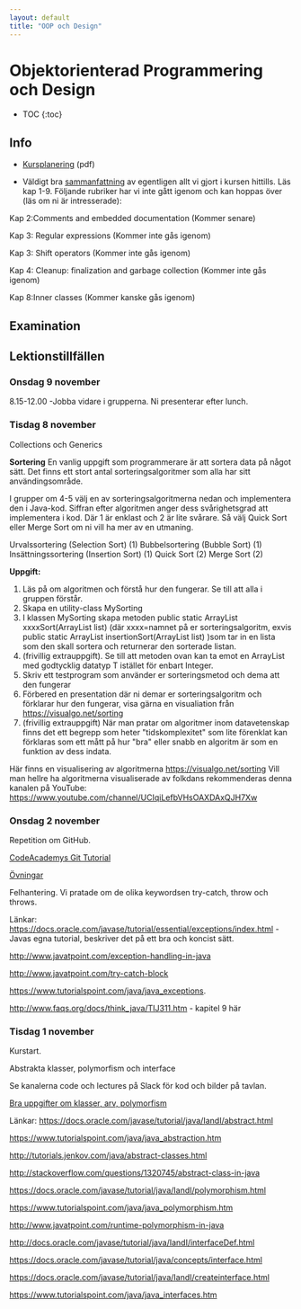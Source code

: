 ```yaml
---
layout: default
title: "OOP och Design"
---
```



Objektorienterad Programmering och Design
=========================================

* TOC
{:toc}

Info
----

* [Kursplanering](kursplanering-OOP-och-design.pdf) (pdf)

* Väldigt bra [sammanfattning](http://www.faqs.org/docs/think_java/TIJ303.htm) av egentligen allt vi gjort i kursen hittills.
Läs kap 1-9. 
Följande rubriker har vi inte gått igenom och kan hoppas över (läs om ni är intresserade):


Kap 2:Comments and embedded documentation (Kommer senare)

Kap 3: Regular expressions (Kommer inte gås igenom)

Kap 3: Shift operators (Kommer inte gås igenom)

Kap 4: Cleanup: finalization and 
garbage collection (Kommer inte gås igenom)

Kap 8:Inner classes (Kommer kanske gås igenom)



Examination
-----------




Lektionstillfällen
-------------

### Onsdag 9 november

8.15-12.00 -Jobba vidare i grupperna. Ni presenterar efter lunch.

### Tisdag 8 november

Collections och Generics

**Sortering**
En vanlig uppgift som programmerare är att sortera data på något sätt. Det finns ett stort antal sorteringsalgoritmer som alla har sitt användingsområde.

I grupper om 4-5 välj en av sorteringsalgoritmerna nedan och implementera den i Java-kod. Siffran efter algoritmen anger dess svårighetsgrad att implementera i kod. Där 1 är enklast och 2 är lite svårare. Så välj Quick Sort eller Merge Sort om ni vill ha mer av en utmaning.

Urvalssortering (Selection Sort) (1)
Bubbelsortering (Bubble Sort) (1)
Insättningssortering (Insertion Sort) (1)
Quick Sort (2)
Merge Sort (2)

**Uppgift:**

1. Läs på om algoritmen och förstå hur den fungerar. Se till att alla i gruppen förstår.
2. Skapa en utility-class MySorting
3. I klassen MySorting skapa metoden public static ArrayList<Integer> xxxxSort(ArrayList<Integer> list) (där xxxx=namnet på er sorteringsalgoritm, exvis public static ArrayList<Integer> insertionSort(ArrayList<Integer> list) )som tar in en lista som den skall sortera och returnerar den sorterade listan.
4. (frivillig extrauppgift). Se till att metoden ovan kan ta emot en ArrayList med godtycklig datatyp T istället för enbart Integer.
5. Skriv ett testprogram som använder er sorteringsmetod och dema att den fungerar
6. Förbered en presentation där ni demar er sorteringsalgoritm och förklarar hur den fungerar, visa gärna en visualiation från https://visualgo.net/sorting
7. (frivillig extrauppgift) När man pratar om algoritmer inom datavetenskap finns det ett begrepp som heter "tidskomplexitet" som lite förenklat kan förklaras som ett mått på hur "bra" eller snabb en algoritm är som en funktion av dess indata. 



Här finns en visualisering av algoritmerna https://visualgo.net/sorting
Vill man hellre ha algoritmerna visualiserade av folkdans rekommenderas denna kanalen på YouTube: https://www.youtube.com/channel/UCIqiLefbVHsOAXDAxQJH7Xw

### Onsdag 2 november

Repetition om GitHub. 

[CodeAcademys Git Tutorial](https://www.codecademy.com/learn/learn-git)

[Övningar](öva-på-git.pdf)



Felhantering. Vi pratade om de olika keywordsen try-catch, throw och throws.

Länkar:
https://docs.oracle.com/javase/tutorial/essential/exceptions/index.html - Javas egna tutorial, beskriver det på ett bra och koncist sätt.

http://www.javatpoint.com/exception-handling-in-java

http://www.javatpoint.com/try-catch-block

https://www.tutorialspoint.com/java/java_exceptions.

http://www.faqs.org/docs/think_java/TIJ311.htm - kapitel 9 här



### Tisdag 1 november

Kurstart. 

Abstrakta klasser, polymorfism och interface

Se kanalerna code och lectures på Slack för kod och bilder på tavlan.



[Bra uppgifter om klasser, arv, polymorfism](https://www3.ntu.edu.sg/home/ehchua/programming/java/J3f_OOPExercises.html#zz-6.)


Länkar:
https://docs.oracle.com/javase/tutorial/java/IandI/abstract.html

https://www.tutorialspoint.com/java/java_abstraction.htm

http://tutorials.jenkov.com/java/abstract-classes.html

http://stackoverflow.com/questions/1320745/abstract-class-in-java

https://docs.oracle.com/javase/tutorial/java/IandI/polymorphism.html

https://www.tutorialspoint.com/java/java_polymorphism.htm

http://www.javatpoint.com/runtime-polymorphism-in-java

http://docs.oracle.com/javase/tutorial/java/IandI/interfaceDef.html

https://docs.oracle.com/javase/tutorial/java/concepts/interface.html

https://docs.oracle.com/javase/tutorial/java/IandI/createinterface.html

https://www.tutorialspoint.com/java/java_interfaces.htm



